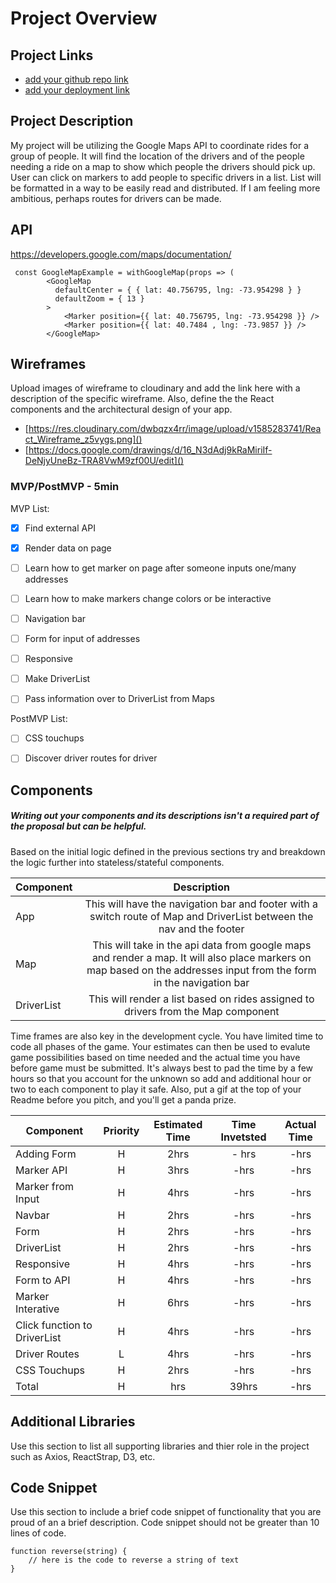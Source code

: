 # Project Overview

## Project Links

- [add your github repo link]()
- [add your deployment link]()

## Project Description

My project will be utilizing the Google Maps API to coordinate rides for a group of people. It will find the location of the drivers and of the people needing a ride on a map to show which people the drivers should pick up. User can click on markers to add people to specific drivers in a list. List will be formatted in a way to be easily read and distributed. If I am feeling more ambitious, perhaps routes for drivers can be made.

## API

https://developers.google.com/maps/documentation/





```
 const GoogleMapExample = withGoogleMap(props => (
        <GoogleMap
          defaultCenter = { { lat: 40.756795, lng: -73.954298 } }
          defaultZoom = { 13 }
        >
            <Marker position={{ lat: 40.756795, lng: -73.954298 }} />
            <Marker position={{ lat: 40.7484 , lng: -73.9857 }} />
        </GoogleMap>
```


## Wireframes

Upload images of wireframe to cloudinary and add the link here with a description of the specific wireframe. Also, define the the React components and the architectural design of your app.

- [https://res.cloudinary.com/dwbqzx4rr/image/upload/v1585283741/React_Wireframe_z5vygs.png]()
- [https://docs.google.com/drawings/d/16_N3dAdj9kRaMiriIf-DeNjyUneBz-TRA8VwM9zf00U/edit]()


### MVP/PostMVP - 5min

MVP List:
- [x] Find external API
- [x] Render data on page
- [ ] Learn how to get marker on page after someone inputs one/many addresses
- [ ] Learn how to make markers change colors or be interactive
- [ ] Navigation bar
- [ ] Form for input of addresses
- [ ] Responsive
- [ ] Make DriverList
- [ ] Pass information over to DriverList from Maps



PostMVP List:
- [ ] CSS touchups
- [ ] Discover driver routes for driver


## Components
##### Writing out your components and its descriptions isn't a required part of the proposal but can be helpful.

Based on the initial logic defined in the previous sections try and breakdown the logic further into stateless/stateful components. 

| Component | Description | 
| --- | :---: |  
| App | This will have the navigation bar and footer with a switch route of Map and DriverList between the nav and the footer | 
| Map | This will take in the api data from google maps and render a map. It will also place markers on map based on the addresses input from the form in the navigation bar | 
| DriverList | This will render a list based on rides assigned to drivers from the Map component | 


Time frames are also key in the development cycle.  You have limited time to code all phases of the game.  Your estimates can then be used to evalute game possibilities based on time needed and the actual time you have before game must be submitted. It's always best to pad the time by a few hours so that you account for the unknown so add and additional hour or two to each component to play it safe. Also, put a gif at the top of your Readme before you pitch, and you'll get a panda prize.

| Component | Priority | Estimated Time | Time Invetsted | Actual Time |
| --- | :---: |  :---: | :---: | :---: |
| Adding Form | H | 2hrs|  - hrs | -hrs |
| Marker API | H | 3hrs| -hrs | -hrs |
| Marker from Input | H | 4hrs| -hrs | -hrs |
| Navbar| H | 2hrs| -hrs | -hrs |
| Form | H | 2hrs| -hrs | -hrs |
| DriverList | H | 2hrs| -hrs | -hrs |
| Responsive| H | 4hrs| -hrs | -hrs |
| Form to API | H | 4hrs| -hrs | -hrs |
| Marker Interative| H | 6hrs| -hrs | -hrs |
| Click function to DriverList | H | 4hrs| -hrs | -hrs |
| Driver Routes | L | 4hrs| -hrs | -hrs |
| CSS Touchups | H | 2hrs| -hrs | -hrs |
| Total | H | hrs| 39hrs | -hrs |

## Additional Libraries
 Use this section to list all supporting libraries and thier role in the project such as Axios, ReactStrap, D3, etc. 

## Code Snippet

Use this section to include a brief code snippet of functionality that you are proud of an a brief description.  Code snippet should not be greater than 10 lines of code. 

```
function reverse(string) {
	// here is the code to reverse a string of text
}
```
